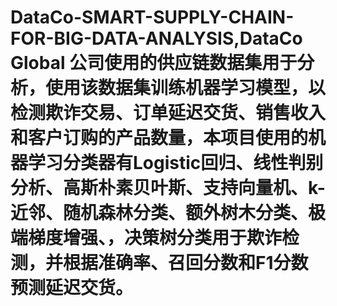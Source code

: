 # DataCo-SMART-SUPPLY-CHAIN-FOR-BIG-DATA-ANALYSIS,DataCo Global 公司使用的供应链数据集用于分析，使用该数据集训练机器学习模型，以检测欺诈交易、订单延迟交货、销售收入和客户订购的产品数量，本项目使用的机器学习分类器有Logistic回归、线性判别分析、高斯朴素贝叶斯、支持向量机、k-近邻、随机森林分类、额外树木分类、极端梯度增强、，决策树分类用于欺诈检测，并根据准确率、召回分数和F1分数预测延迟交货。
